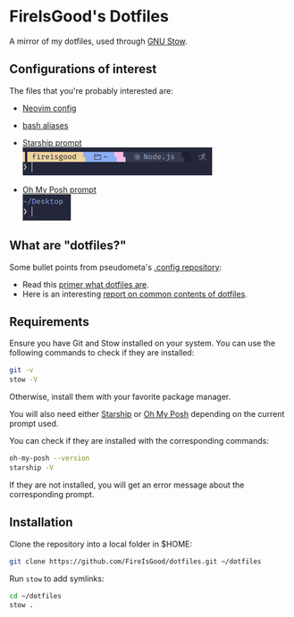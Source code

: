 # FireIsGood's Dotfiles

A mirror of my dotfiles, used through [GNU Stow](https://www.gnu.org/software/stow/).

## Configurations of interest

The files that you're probably interested are:

- [Neovim config](/.config/nvim/)
- [bash aliases](.bash_aliases)
- [Starship prompt](/.config/starship.toml)  
  ![starship prompt](/stow/starship_prompt.png)

- [Oh My Posh prompt](/.config/oh-my-posh/zen.toml)  
  ![Oh My Posh prompt](/stow/oh-my-posh_prompt.png)

## What are "dotfiles?"

Some bullet points from pseudometa's [.config repository](https://github.com/chrisgrieser/.config):

- Read this [primer what dotfiles are](https://www.freecodecamp.org/news/dotfiles-what-is-a-dot-file-and-how-to-create-it-in-mac-and-linux/).
- Here is an interesting [report on common contents of dotfiles](https://github.com/Kharacternyk/dotcommon).

## Requirements

Ensure you have Git and Stow installed on your system. You can use the following commands to check if they are
installed:

```bash
git -v
stow -V
```

Otherwise, install them with your favorite package manager.

You will also need either [Starship](https://starship.rs) or [Oh My Posh](https://ohmyposh.dev) depending on the current
prompt used.

You can check if they are installed with the corresponding commands:

```bash
oh-my-posh --version
starship -V
```

If they are not installed, you will get an error message about the corresponding prompt.

## Installation

Clone the repository into a local folder in $HOME:

```bash
git clone https://github.com/FireIsGood/dotfiles.git ~/dotfiles
```

Run `stow` to add symlinks:

```bash
cd ~/dotfiles
stow .
```
